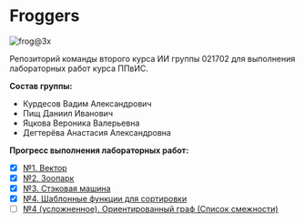 # Froggers

![frog@3x](https://user-images.githubusercontent.com/74190492/131644173-37c9d1a4-00b4-416f-8583-a58a44863680.png)

Репозиторий команды второго курса ИИ группы 021702 для выполнения лабораторных работ курса ППвИС.

**Состав группы:**
- Курдесов Вадим Александрович
- Пищ Даниил Иванович
- Яцкова Вероника Валерьевна
- Дегтерёва Анастасия Александровна

**Прогресс выполнения лабораторных работ:**
- [x] [№1. Вектор](https://github.com/Hopelite/Froggers/tree/main/1.%20Vector)
- [x] [№2. Зоопарк](https://github.com/Hopelite/Froggers/tree/main/2.%20Zoo)
- [x] [№3. Стэковая машина](https://github.com/Hopelite/Froggers/tree/main/3.%20Stack%20Machine)
- [x] [№4. Шаблонные функции для сортировки](https://github.com/Hopelite/Froggers/tree/main/4.%20Pattern%20Sorting%20Functions)
- [ ] [№4 (усложненное). Ориентированный граф (Список смежности)](https://github.com/Hopelite/Froggers/tree/main/4%20(Advanced).%20Directed%20Graph)
